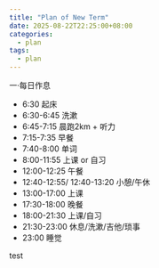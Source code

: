 ```yaml
---
title: "Plan of New Term"
date: 2025-08-22T22:25:00+08:00
categories:
  - plan
tags:
  - plan
---
```


一·每日作息

- 6:30 起床
- 6:30-6:45 洗漱
- 6:45-7:15 晨跑2km + 听力
- 7:15-7:35 早餐
- 7:40-8:00 单词
- 8:00-11:55 上课 or 自习
- 12:00-12:25 午餐
- 12:40-12:55/ 12:40-13:20 小憩/午休
- 13:00-17:00 上课
- 17:30-18:00 晚餐
- 18:00-21:30 上课/自习
- 21:30-23:00 休息/洗漱/吉他/琐事
- 23:00 睡觉


test